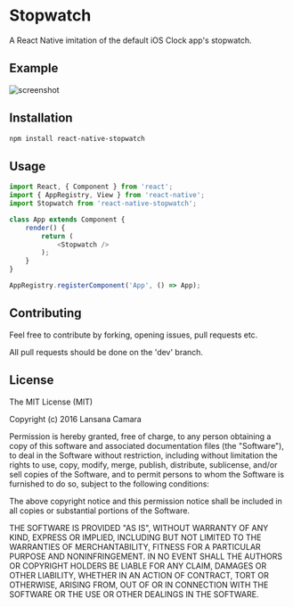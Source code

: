 # Stopwatch

A React Native imitation of the default iOS Clock app's stopwatch.

## Example

![screenshot](https://raw.github.com/LansanaCamara/react-native-stopwatch/master/src/example.gif)

## Installation

```bash
npm install react-native-stopwatch
```

## Usage
```js
import React, { Component } from 'react';
import { AppRegistry, View } from 'react-native';
import Stopwatch from 'react-native-stopwatch';

class App extends Component {
    render() {
        return (
            <Stopwatch />
        );
    }
}

AppRegistry.registerComponent('App', () => App);
```

## Contributing

Feel free to contribute by forking, opening issues, pull requests etc.

All pull requests should be done on the 'dev' branch.

## License

The MIT License (MIT)

Copyright (c) 2016 Lansana Camara

Permission is hereby granted, free of charge, to any person obtaining a copy of this software and associated documentation files (the "Software"), to deal in the Software without restriction, including without limitation the rights to use, copy, modify, merge, publish, distribute, sublicense, and/or sell copies of the Software, and to permit persons to whom the Software is furnished to do so, subject to the following conditions:

The above copyright notice and this permission notice shall be included in all copies or substantial portions of the Software.

THE SOFTWARE IS PROVIDED "AS IS", WITHOUT WARRANTY OF ANY KIND, EXPRESS OR IMPLIED, INCLUDING BUT NOT LIMITED TO THE WARRANTIES OF MERCHANTABILITY, FITNESS FOR A PARTICULAR PURPOSE AND NONINFRINGEMENT. IN NO EVENT SHALL THE AUTHORS OR COPYRIGHT HOLDERS BE LIABLE FOR ANY CLAIM, DAMAGES OR OTHER LIABILITY, WHETHER IN AN ACTION OF CONTRACT, TORT OR OTHERWISE, ARISING FROM, OUT OF OR IN CONNECTION WITH THE SOFTWARE OR THE USE OR OTHER DEALINGS IN THE SOFTWARE.